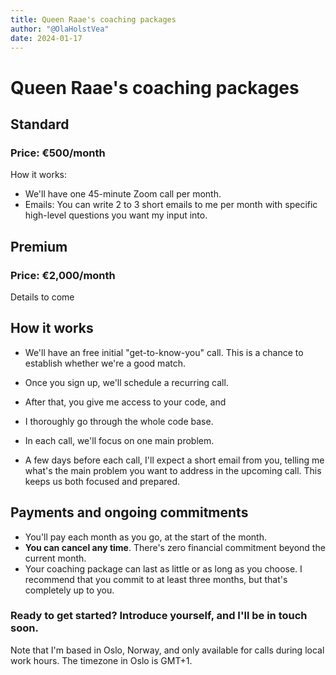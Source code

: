 ```yaml
---
title: Queen Raae's coaching packages
author: "@OlaHolstVea"
date: 2024-01-17
---
```


# Queen Raae's coaching packages


## Standard
### Price: €500/month

How it works:

- We'll have one 45-minute Zoom call per month.
- Emails: You can write 2 to 3 short emails to me per month with specific high-level questions you want my input into.


## Premium
### Price: €2,000/month

Details to come

## How it works

- We'll have an free initial "get-to-know-you" call. This is a chance to establish whether we're a good match.
- Once you sign up, we'll schedule a recurring call.
- After that, you give me access to your code, and
- I thoroughly go through the whole code base.

- In each call, we'll focus on one main problem.
- A few days before each call, I'll expect a short email from you, telling me what's the main problem you want to address in the upcoming call. This keeps us both focused and prepared.

## Payments and ongoing commitments

- You'll pay each month as you go, at the start of the month.
- **You can cancel any time**. There's zero financial commitment beyond the current month.
- Your coaching package can last as little or as long as you choose. I recommend that you commit to at least three months, but that's completely up to you.

### Ready to get started? Introduce yourself, and I'll be in touch soon.

Note that I'm based in Oslo, Norway, and only available for calls during local work hours. The timezone in Oslo is GMT+1.

